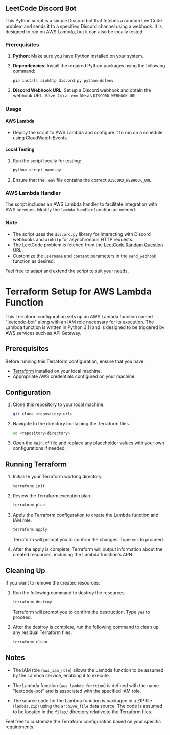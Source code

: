 ## LeetCode Discord Bot

This Python script is a simple Discord bot that fetches a random LeetCode problem and sends it to a specified Discord channel using a webhook. It is designed to run on AWS Lambda, but it can also be locally tested.

### Prerequisites

1. **Python**: Make sure you have Python installed on your system.

2. **Dependencies**: Install the required Python packages using the following command:

   ```bash
   pip install aiohttp discord.py python-dotenv
   ```

3. **Discord Webhook URL**: Set up a Discord webhook and obtain the webhook URL. Save it in a `.env` file as `DISCORD_WEBHOOK_URL`.

### Usage

#### AWS Lambda

- Deploy the script to AWS Lambda and configure it to run on a schedule using CloudWatch Events.

#### Local Testing

1. Run the script locally for testing:

   ```bash
   python script_name.py
   ```

2. Ensure that the `.env` file contains the correct `DISCORD_WEBHOOK_URL`.

### AWS Lambda Handler

The script includes an AWS Lambda handler to facilitate integration with AWS services. Modify the `lambda_handler` function as needed.

### Note

- The script uses the `discord.py` library for interacting with Discord webhooks and `aiohttp` for asynchronous HTTP requests.
- The LeetCode problem is fetched from the [LeetCode Random Question](https://leetcode.com/problems/random-one-question/) URL.
- Customize the `username` and `content` parameters in the `send_webhook` function as desired.

Feel free to adapt and extend the script to suit your needs.

# Terraform Setup for AWS Lambda Function

This Terraform configuration sets up an AWS Lambda function named "leetcode-bot" along with an IAM role necessary for its execution. The Lambda function is written in Python 3.11 and is designed to be triggered by AWS services such as API Gateway.

## Prerequisites

Before running this Terraform configuration, ensure that you have:

- [Terraform](https://www.terraform.io/) installed on your local machine.
- Appropriate AWS credentials configured on your machine.

## Configuration

1. Clone this repository to your local machine.

   ```bash
   git clone <repository-url>
   ```

2. Navigate to the directory containing the Terraform files.

   ```bash
   cd <repository-directory>
   ```

3. Open the `main.tf` file and replace any placeholder values with your own configurations if needed.

## Running Terraform

1. Initialize your Terraform working directory.

   ```bash
   terraform init
   ```

2. Review the Terraform execution plan.

   ```bash
   terraform plan
   ```

3. Apply the Terraform configuration to create the Lambda function and IAM role.

   ```bash
   terraform apply
   ```

   Terraform will prompt you to confirm the changes. Type `yes` to proceed.

4. After the apply is complete, Terraform will output information about the created resources, including the Lambda function's ARN.

## Cleaning Up

If you want to remove the created resources:

1. Run the following command to destroy the resources.

   ```bash
   terraform destroy
   ```

   Terraform will prompt you to confirm the destruction. Type `yes` to proceed.

2. After the destroy is complete, run the following command to clean up any residual Terraform files.

   ```bash
   terraform clean
   ```

## Notes

- The IAM role (`aws_iam_role`) allows the Lambda function to be assumed by the Lambda service, enabling it to execute.

- The Lambda function (`aws_lambda_function`) is defined with the name "leetcode-bot" and is associated with the specified IAM role.

- The source code for the Lambda function is packaged in a ZIP file (`lambda.zip`) using the `archive_file` data source. The code is assumed to be located in the `files/` directory relative to the Terraform files.

Feel free to customize the Terraform configuration based on your specific requirements.